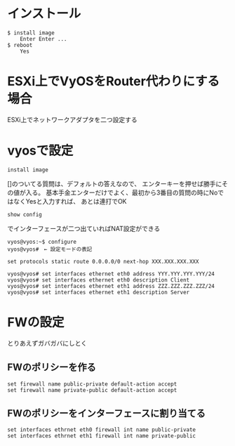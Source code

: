 # インストール
```
$ install image
	Enter Enter ...
$ reboot
	Yes
```
# ESXi上でVyOSをRouter代わりにする場合
ESXi上でネットワークアダプタを二つ設定する

# vyosで設定
```
install image 
```
[]のついてる質問は、デフォルトの答えなので、
エンターキーを押せば勝手にその値が入る。
基本手金エンターだけでよく、最初から3番目の質問の時にNoではなくYesと入力すれば、
あとは連打でOK

```
show config
```
でインターフェースが二つ出ていればNAT設定ができる

```
vyos@vyos:~$ configure
vyos@vyos#　← 設定モードの表記
```

```
set protocols static route 0.0.0.0/0 next-hop XXX.XXX.XXX.XXX
```


```
vyos@vyos# set interfaces ethernet eth0 address YYY.YYY.YYY.YYY/24
vyos@vyos# set interfaces ethernet eth0 description Client
vyos@vyos# set interfaces ethernet eth1 address ZZZ.ZZZ.ZZZ.ZZZ/24
vyos@vyos# set interfaces ethernet eth1 description Server
```

# FWの設定
とりあえずガバガバにしとく

## FWのポリシーを作る
```
set firewall name public-private default-action accept
set firewall name private-public default-action accept
```

## FWのポリシーをインターフェースに割り当てる
```
set interfaces ethrnet eth0 firewall int name public-private
set interfaces ethrnet eth1 firewall int name private-public
```